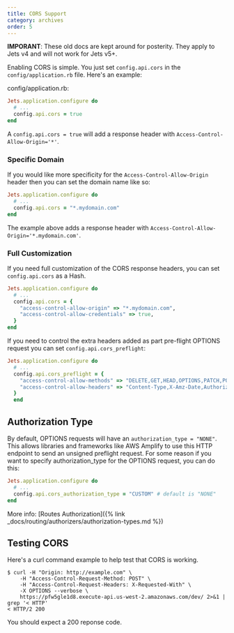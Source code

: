 ```yaml
---
title: CORS Support
category: archives
order: 5
---
```


**IMPORANT**: These old docs are kept around for posterity. They apply to Jets v4 and will not work for Jets v5+.

Enabling CORS is simple.  You just set `config.api.cors` in the `config/application.rb` file.  Here's an example:

config/application.rb:

```ruby
Jets.application.configure do
  # ...
  config.api.cors = true
end
```

A `config.api.cors = true` will add a response header with `Access-Control-Allow-Origin='*'`.

### Specific Domain

If you would like more specificity for the `Access-Control-Allow-Origin` header then you can set the domain name like so:

```ruby
Jets.application.configure do
  # ...
  config.api.cors = "*.mydomain.com"
end
```

The example above adds a response header with `Access-Control-Allow-Origin='*.mydomain.com'`.

### Full Customization

If you need full customization of the CORS response headers, you can set `config.api.cors` as a Hash.

```ruby
Jets.application.configure do
  # ...
  config.api.cors = {
    "access-control-allow-origin" => "*.mydomain.com",
    "access-control-allow-credentials" => true,
  }
end
```

If you need to control the extra headers added as part pre-flight OPTIONS request you can set `config.api.cors_preflight`:

```ruby
Jets.application.configure do
  # ...
  config.api.cors_preflight = {
    "access-control-allow-methods" => "DELETE,GET,HEAD,OPTIONS,PATCH,POST,PUT",
    "access-control-allow-headers" => "Content-Type,X-Amz-Date,Authorization,X-Api-Key,X-Amz-Security-Token,X-Amz-User-Agent",
  }
  end
```

## Authorization Type

By default, OPTIONS requests will have an `authorization_type = "NONE"`. This allows libraries and frameworks like AWS Amplify to use this HTTP endpoint to send an unsigned preflight request. For some reason if you want to specify authorization_type for the OPTIONS request, you can do this:

```ruby
Jets.application.configure do
  # ...
  config.api.cors_authorization_type = "CUSTOM" # default is "NONE"
end
```

More info: [Routes Authorization]({% link _docs/routing/authorizers/authorization-types.md %})

## Testing CORS

Here's a curl command example to help test that CORS is working.

    $ curl -H "Origin: http://example.com" \
        -H "Access-Control-Request-Method: POST" \
        -H "Access-Control-Request-Headers: X-Requested-With" \
        -X OPTIONS --verbose \
        https://pfw5gle1d8.execute-api.us-west-2.amazonaws.com/dev/ 2>&1 | grep '< HTTP'
    < HTTP/2 200

You should expect a 200 reponse code.
